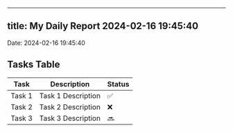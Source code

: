 
---
title: My Daily Report 2024-02-16 19:45:40
---

Date: 2024-02-16 19:45:40

## Tasks Table

| Task | Description | Status |
|------|-------------|--------|
| Task 1 | Task 1 Description | ✅ |
| Task 2 | Task 2 Description | ❌ |
| Task 3 | Task 3 Description | 🔜 |
